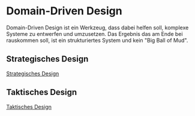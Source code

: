 # Domain-Driven Design
Domain-Driven Design ist ein Werkzeug, dass dabei helfen soll, komplexe Systeme zu entwerfen und umzusetzen. Das Ergebnis das am Ende bei rauskommen soll, ist ein strukturiertes System und kein "Big Ball of Mud".

## Strategisches Design
[Strategisches Design](ddd_sd.md)

## Taktisches Design
[Taktisches Design](ddd_td.md)
